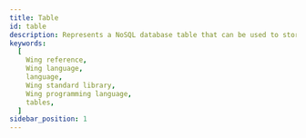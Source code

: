 ```yaml
---
title: Table
id: table
description: Represents a NoSQL database table that can be used to store and query data.
keywords:
  [
    Wing reference,
    Wing language,
    language,
    Wing standard library,
    Wing programming language,
    tables,
  ]
sidebar_position: 1
---
```

